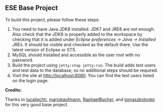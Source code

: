 ESE Base Project
----------------------------------
To build this project, please follow these steps:

1. You need to have Java JDK8 installed. JDK7 and JRE8 are *not* enough. Also check that the JDK8 is properly added to the workspace by checking that it is added under *Eclipse preferences -> Java -> Installed JREs*. It should be visible and checked as the default there. Use the latest version of Eclipse or STS.
2. MySQL should installed and accessible as the user *root* with no password.
3. Build the project using `jetty:stop jetty:run`. The build adds test users and test data to the database, so no additional steps should be required.
4. Visit the site at [http://localhost:8080](http://localhost:8080). You can find the test users listed on the login page.


**Credits:**

Thanks to [lucaliechti](https://github.com/lucaliechti), [mariokaufmann](https://github.com/mariokaufmann), [RaphaelBucher](https://github.com/RaphaelBucher), and [tomaszkolonko](https://github.com/tomaszkolonko) for this very good base project. 
